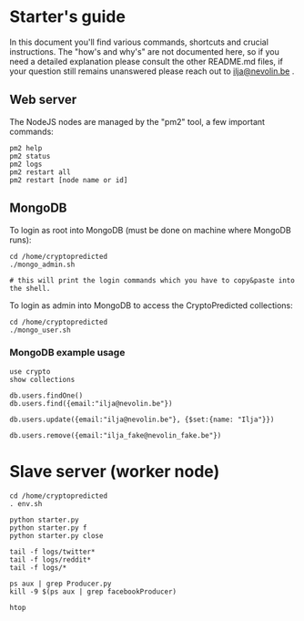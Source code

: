 # Starter's guide

In this document you'll find various commands, shortcuts and crucial instructions. The "how's and why's" are not documented here, so if you need a detailed explanation please consult the other README.md files, if your question still remains unanswered please reach out to ilja@nevolin.be .

## Web server
The  NodeJS nodes are managed by the "pm2" tool, a few important commands:
```
pm2 help
pm2 status
pm2 logs
pm2 restart all
pm2 restart [node name or id]
```

## MongoDB
To login as root into MongoDB (must be done on machine where MongoDB runs):
```
cd /home/cryptopredicted
./mongo_admin.sh

# this will print the login commands which you have to copy&paste into the shell.
```


To login as admin into MongoDB to access the CryptoPredicted collections:
```
cd /home/cryptopredicted
./mongo_user.sh
```

### MongoDB example usage
```
use crypto
show collections

db.users.findOne()
db.users.find({email:"ilja@nevolin.be"})

db.users.update({email:"ilja@nevolin.be"}, {$set:{name: "Ilja"}})

db.users.remove({email:"ilja_fake@nevolin_fake.be"})
```

# Slave server (worker node)
```
cd /home/cryptopredicted
. env.sh

python starter.py
python starter.py f
python starter.py close

tail -f logs/twitter*
tail -f logs/reddit*
tail -f logs/*

ps aux | grep Producer.py
kill -9 $(ps aux | grep facebookProducer)

htop
```
